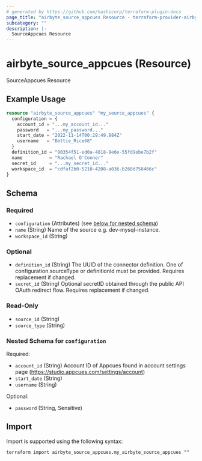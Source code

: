 ```yaml
---
# generated by https://github.com/hashicorp/terraform-plugin-docs
page_title: "airbyte_source_appcues Resource - terraform-provider-airbyte"
subcategory: ""
description: |-
  SourceAppcues Resource
---
```


# airbyte_source_appcues (Resource)

SourceAppcues Resource

## Example Usage

```terraform
resource "airbyte_source_appcues" "my_source_appcues" {
  configuration = {
    account_id = "...my_account_id..."
    password   = "...my_password..."
    start_date = "2022-11-14T00:29:49.884Z"
    username   = "Bettie_Rice68"
  }
  definition_id = "90354f51-ed0a-4818-9e6e-55fd9ebe7b2f"
  name          = "Rachael O'Conner"
  secret_id     = "...my_secret_id..."
  workspace_id  = "cdfaf2b0-5210-4208-a036-b268d758466c"
}
```

<!-- schema generated by tfplugindocs -->
## Schema

### Required

- `configuration` (Attributes) (see [below for nested schema](#nestedatt--configuration))
- `name` (String) Name of the source e.g. dev-mysql-instance.
- `workspace_id` (String)

### Optional

- `definition_id` (String) The UUID of the connector definition. One of configuration.sourceType or definitionId must be provided. Requires replacement if changed.
- `secret_id` (String) Optional secretID obtained through the public API OAuth redirect flow. Requires replacement if changed.

### Read-Only

- `source_id` (String)
- `source_type` (String)

<a id="nestedatt--configuration"></a>
### Nested Schema for `configuration`

Required:

- `account_id` (String) Account ID of Appcues found in account settings page (https://studio.appcues.com/settings/account)
- `start_date` (String)
- `username` (String)

Optional:

- `password` (String, Sensitive)

## Import

Import is supported using the following syntax:

```shell
terraform import airbyte_source_appcues.my_airbyte_source_appcues ""
```
